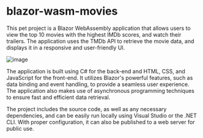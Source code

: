 # blazor-wasm-movies

This pet project is a Blazor WebAssembly application that allows users to view the top 10 movies with the highest IMDb scores, and watch their trailers. The application uses the TMDb API to retrieve the movie data, and displays it in a responsive and user-friendly UI.

![image](https://user-images.githubusercontent.com/21094755/232959725-e6b7f9ce-8c1b-42bd-84f5-ae3820e88fc7.png)


The application is built using C# for the back-end and HTML, CSS, and JavaScript for the front-end. It utilizes Blazor's powerful features, such as data binding and event handling, to provide a seamless user experience. The application also makes use of asynchronous programming techniques to ensure fast and efficient data retrieval.

The project includes the source code, as well as any necessary dependencies, and can be easily run locally using Visual Studio or the .NET CLI. With proper configuration, it can also be published to a web server for public use.

